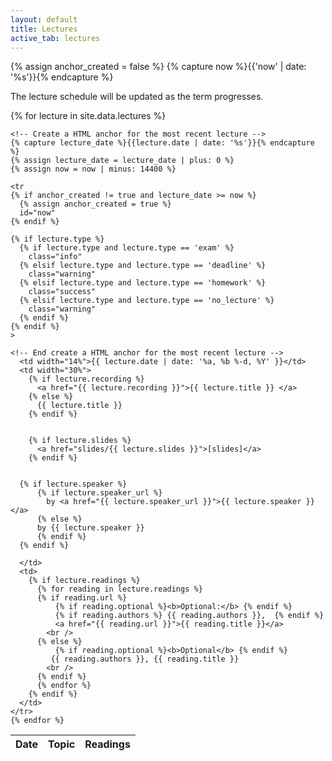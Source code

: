 ```yaml
---
layout: default
title: Lectures
active_tab: lectures
---
```


<!-- Create a HTML anchor for the most recent lecture -->
{% assign anchor_created = false %}
{% capture now %}{{'now' | date: '%s'}}{% endcapture %}
<!-- End create a HTML anchor for the most recent lecture -->


The lecture schedule will be updated as the term progresses. 

<table class="table table-striped">
  <thead>
    <tr>
      <th>Date</th> 
      <th>Topic</th>
      <th>Readings</th>
    </tr>
  </thead>
  <tbody>
    {% for lecture in site.data.lectures %}

    <!-- Create a HTML anchor for the most recent lecture -->
    {% capture lecture_date %}{{lecture.date | date: '%s'}}{% endcapture %}
    {% assign lecture_date = lecture_date | plus: 0 %}
    {% assign now = now | minus: 14400 %}

    <tr
    {% if anchor_created != true and lecture_date >= now %}
      {% assign anchor_created = true %}
      id="now" 
    {% endif %}
    
    {% if lecture.type %}
      {% if lecture.type and lecture.type == 'exam' %}
        class="info" 
      {% elsif lecture.type and lecture.type == 'deadline' %}
        class="warning"
      {% elsif lecture.type and lecture.type == 'homework' %}
        class="success"
      {% elsif lecture.type and lecture.type == 'no_lecture' %}
        class="warning"
      {% endif %}
    {% endif %}
    >

    <!-- End create a HTML anchor for the most recent lecture -->
      <td width="14%">{{ lecture.date | date: '%a, %b %-d, %Y' }}</td>
      <td width="30%">
        {% if lecture.recording %}
          <a href="{{ lecture.recording }}">{{ lecture.title }} </a>
        {% else %}
          {{ lecture.title }} 
        {% endif %}


        {% if lecture.slides %}
          <a href="slides/{{ lecture.slides }}">[slides]</a>
        {% endif %}


      {% if lecture.speaker %}
          {% if lecture.speaker_url %}
            by <a href="{{ lecture.speaker_url }}">{{ lecture.speaker }}</a> 
          {% else %} 
          by {{ lecture.speaker }}
          {% endif %}
      {% endif %}

      </td>
      <td>
        {% if lecture.readings %} 
          {% for reading in lecture.readings %}
          {% if reading.url %}
              {% if reading.optional %}<b>Optional:</b> {% endif %}
              {% if reading.authors %} {{ reading.authors }},  {% endif %}
              <a href="{{ reading.url }}">{{ reading.title }}</a> 
            <br />
          {% else %}
              {% if reading.optional %}<b>Optional</b> {% endif %}
             {{ reading.authors }}, {{ reading.title }} 
            <br />
          {% endif %}
          {% endfor %}
        {% endif %}
      </td>
    </tr>
    {% endfor %}
    
  </tbody>
</table>

